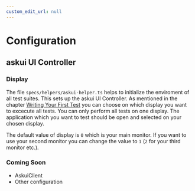 ```yaml
---
custom_edit_url: null
---
```

# Configuration

## askui UI Controller

### Display

The file `specs/helpers/askui-helper.ts` helps to initialize the enviroment of all test suites.
This sets up the askui UI Controller.
As mentioned in the chapter [Writing Your First Test](../general/02-Getting%20Started/writing-your-first-test.md) you can choose on which display you want to excecute all
tests. You can only perform all tests on one display.
The application which you want to test should be open and selected on your chosen display.

The default value of display is `0` which is your main monitor. If you want to use your
second monitor you can change the value to `1` (`2` for your third monitor etc.).

### Coming Soon

- AskuiClient
- Other configuration

